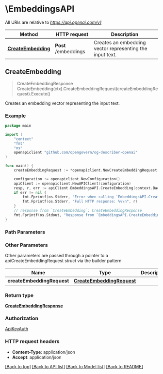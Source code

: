 # \EmbeddingsAPI

All URIs are relative to *https://api.openai.com/v1*

Method | HTTP request | Description
------------- | ------------- | -------------
[**CreateEmbedding**](EmbeddingsAPI.md#CreateEmbedding) | **Post** /embeddings | Creates an embedding vector representing the input text.



## CreateEmbedding

> CreateEmbeddingResponse CreateEmbedding(ctx).CreateEmbeddingRequest(createEmbeddingRequest).Execute()

Creates an embedding vector representing the input text.

### Example

```go
package main

import (
	"context"
	"fmt"
	"os"
	openapiclient "github.com/opengovern/og-describer-openai"
)

func main() {
	createEmbeddingRequest := *openapiclient.NewCreateEmbeddingRequest(openapiclient.CreateEmbeddingRequest_input{ArrayOfArrayOfInt32: new([][]int32)}, *openapiclient.NewCreateEmbeddingRequestModel()) // CreateEmbeddingRequest | 

	configuration := openapiclient.NewConfiguration()
	apiClient := openapiclient.NewAPIClient(configuration)
	resp, r, err := apiClient.EmbeddingsAPI.CreateEmbedding(context.Background()).CreateEmbeddingRequest(createEmbeddingRequest).Execute()
	if err != nil {
		fmt.Fprintf(os.Stderr, "Error when calling `EmbeddingsAPI.CreateEmbedding``: %v\n", err)
		fmt.Fprintf(os.Stderr, "Full HTTP response: %v\n", r)
	}
	// response from `CreateEmbedding`: CreateEmbeddingResponse
	fmt.Fprintf(os.Stdout, "Response from `EmbeddingsAPI.CreateEmbedding`: %v\n", resp)
}
```

### Path Parameters



### Other Parameters

Other parameters are passed through a pointer to a apiCreateEmbeddingRequest struct via the builder pattern


Name | Type | Description  | Notes
------------- | ------------- | ------------- | -------------
 **createEmbeddingRequest** | [**CreateEmbeddingRequest**](CreateEmbeddingRequest.md) |  | 

### Return type

[**CreateEmbeddingResponse**](CreateEmbeddingResponse.md)

### Authorization

[ApiKeyAuth](../README.md#ApiKeyAuth)

### HTTP request headers

- **Content-Type**: application/json
- **Accept**: application/json

[[Back to top]](#) [[Back to API list]](../README.md#documentation-for-api-endpoints)
[[Back to Model list]](../README.md#documentation-for-models)
[[Back to README]](../README.md)

